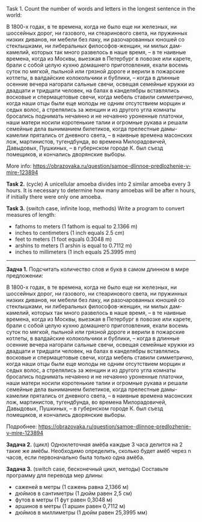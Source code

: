 Task 1.
Count the number of words and letters in the longest sentence in the world:

В 1800-х годах, в те времена, когда не было еще ни железных, ни шоссейных дорог, ни газового, ни стеаринового света, ни пружинных низких диванов, ни мебели без лаку, ни разочарованных юношей со стеклышками, ни либеральных философов-женщин, ни милых дам-камелий, которых так много развелось в наше время, – в те наивные времена, когда из Москвы, выезжая в Петербург в повозке или карете, брали с собой целую кухню домашнего приготовления, ехали восемь суток по мягкой, пыльной или грязной дороге и верили в пожарские котлеты, в валдайские колокольчики и бублики, – когда в длинные осенние вечера нагорали сальные свечи, освещая семейные кружки из двадцати и тридцати человек, на балах в канделябры вставлялись восковые и спермацетовые свечи, когда мебель ставили симметрично, когда наши отцы были еще молоды не одним отсутствием морщин и седых волос, а стрелялись за женщин и из другого угла комнаты бросались поднимать нечаянно и не нечаянно уроненные платочки, наши матери носили коротенькие талии и огромные рукава и решали семейные дела выниманием билетиков, когда прелестные дамы-камелии прятались от дневного света, – в наивные времена масонских лож, мартинистов, тугендбунда, во времена Милорадовичей, Давыдовых, Пушкиных, – в губернском городе К. был съезд помещиков, и кончались дворянские выборы.

More info: https://obrazovaka.ru/question/samoe-dlinnoe-predlozhenie-v-mire-123894

**Task 2.**
(cycle)
A unicellular amoeba divides into 2 similar amoeba every 3 hours.
It is necessary to determine how many amoebas will be after n hours, if initially there were only
one amoeba.

**Task 3.**
(switch case, infinite loop, methods)
Write a program to convert measures of length:
* fathoms to meters (1 fathom is equal to 2.1366 m)
* inches to centimeters (1 inch equals 2.5 cm)
* feet to meters (1 foot equals 0.3048 m)
* arshins to meters (1 arshin is equal to 0.7112 m)
* inches to millimeters (1 inch equals 25.3995 mm)


___________________________

**Задча 1.**
Подсчитать количество слов и букв в самом длинном в мире предложении:

В 1800-х годах, в те времена, когда не было еще ни железных, ни шоссейных дорог, ни газового, ни стеаринового света, ни пружинных низких диванов, ни мебели без лаку, ни разочарованных юношей со стеклышками, ни либеральных философов-женщин, ни милых дам-камелий, которых так много развелось в наше время, – в те наивные времена, когда из Москвы, выезжая в Петербург в повозке или карете, брали с собой целую кухню домашнего приготовления, ехали восемь суток по мягкой, пыльной или грязной дороге и верили в пожарские котлеты, в валдайские колокольчики и бублики, – когда в длинные осенние вечера нагорали сальные свечи, освещая семейные кружки из двадцати и тридцати человек, на балах в канделябры вставлялись восковые и спермацетовые свечи, когда мебель ставили симметрично, когда наши отцы были еще молоды не одним отсутствием морщин и седых волос, а стрелялись за женщин и из другого угла комнаты бросались поднимать нечаянно и не нечаянно уроненные платочки, наши матери носили коротенькие талии и огромные рукава и решали семейные дела выниманием билетиков, когда прелестные дамы-камелии прятались от дневного света, – в наивные времена масонских лож, мартинистов, тугендбунда, во времена Милорадовичей, Давыдовых, Пушкиных, – в губернском городе К. был съезд помещиков, и кончались дворянские выборы.

Подробнее: https://obrazovaka.ru/question/samoe-dlinnoe-predlozhenie-v-mire-123894

**Задача 2.**
(цикл)
Одноклеточная амёба каждые 3 часа делится на 2 такие же амёбы.
Необходимо определить, сколько будет амёб через n часов, если первоначально была только
одна амёба.

**Задача 3.**
(switch case, бесконечный цикл, методы)
Составьте программу для перевода мер длины:
* саженей в метры (1 сажень равна 2,1366 м)
* дюймов в сантиметры (1 дюйм равен 2,5 см)
* футов в метры (1 фут равен 0,3048 м)
* аршинов в метры (1 аршин равен 0,7112 м)
* дюймов в миллиметры (1 дюйм равен 25,3995 мм)













